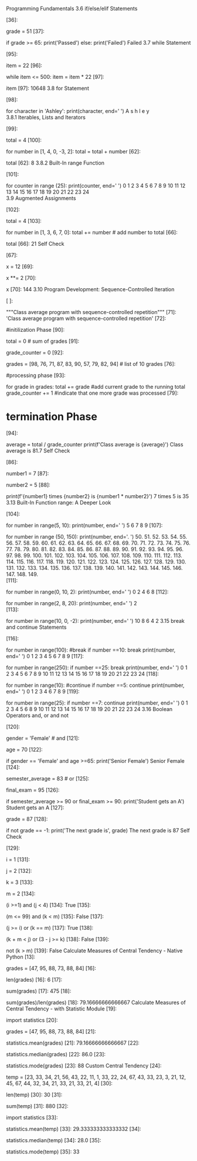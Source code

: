 Programming Fundamentals
3.6 if/else/elif Statements

[36]:

grade = 51
[37]:

if grade >= 65:
    print('Passed')
else: 
    print('Failed')
Failed
3.7 while Statement

[95]:

item = 22
[96]:

while item <= 500:
    item = item * 22
[97]:

item
[97]:
10648
3.8 for Statement

[98]:

for character in 'Ashley':
    print(character, end='   ')
A   s   h   l   e   y   
3.8.1 Iterables, Lists and Iterators

[99]:

total = 4
[100]:

for number in [1, 4, 0, -3, 2]:
    total = total + number
[62]:

total
[62]:
8
3.8.2 Built-In range Function

[101]:

for counter in range (25):
    print(counter, end='    ')
0    1    2    3    4    5    6    7    8    9    10    11    12    13    14    15    16    17    18    19    20    21    22    23    24    
3.9 Augmented Assignments

[102]:

total = 4
[103]:

for number in [1, 3, 6, 7, 0]:
    total += number # add number to total
[66]:

total
[66]:
21
Self Check

[67]:

x = 12
[69]:

x **= 2
[70]:

x
[70]:
144
3.10 Program Development: Sequence-Controlled Iteration

[ ]:

"""Class average program with sequence-controlled repetition"""
[71]:
'Class average program with sequence-controlled repetition'
[72]:

#initilization Phase
[90]:

total = 0 # sum of grades
[91]:

grade_counter = 0
[92]:

grades = [98, 76, 71, 87, 83, 90, 57, 79, 82, 94] # list of 10 grades
[76]:

#processing phase
[93]:

for grade in grades: 
    total += grade #add current grade to the running total
    grade_counter += 1 #indicate that one more grade was processed
[79]:

# termination Phase
[94]:

average = total / grade_counter
print(f'Class average is {average}')
Class average is 81.7
Self Check

[86]:

number1 = 7
[87]:

number2 = 5
[88]:

print(f'{number1} times {number2} is {number1 * number2}')
7 times 5 is 35
3.13 Built-In Function range: A Deeper Look

[104]:

for number in range(5, 10):
    print(number, end=' ')
5 6 7 8 9 
[107]:

for number in range (50, 150):
    print(number, end='.    ')
50.    51.    52.    53.    54.    55.    56.    57.    58.    59.    60.    61.    62.    63.    64.    65.    66.    67.    68.    69.    70.    71.    72.    73.    74.    75.    76.    77.    78.    79.    80.    81.    82.    83.    84.    85.    86.    87.    88.    89.    90.    91.    92.    93.    94.    95.    96.    97.    98.    99.    100.    101.    102.    103.    104.    105.    106.    107.    108.    109.    110.    111.    112.    113.    114.    115.    116.    117.    118.    119.    120.    121.    122.    123.    124.    125.    126.    127.    128.    129.    130.    131.    132.    133.    134.    135.    136.    137.    138.    139.    140.    141.    142.    143.    144.    145.    146.    147.    148.    149.    
[111]:

for number in range(0, 10, 2):
    print(number, end=' ')
0 2 4 6 8 
[112]:

for number in range(2, 8, 20):
    print(number, end='  ')
2  
[113]:

for number in range(10, 0, -2):
    print(number, end=' ')
10 8 6 4 2 
3.15 break and continue Statements

[116]:

for number in range(100): #break
    if number ==10:
        break
    print(number, end=' ')
0 1 2 3 4 5 6 7 8 9 
[117]:

for number in range(250):
    if number ==25:
        break
    print(number, end=' ')
0 1 2 3 4 5 6 7 8 9 10 11 12 13 14 15 16 17 18 19 20 21 22 23 24 
[118]:

for number in range(10): #continue
    if number ==5:
        continue
    print(number, end=' ')
0 1 2 3 4 6 7 8 9 
[119]:

for number in range(25):
    if number ==7:
        continue
    print(number, end=' ')
0 1 2 3 4 5 6 8 9 10 11 12 13 14 15 16 17 18 19 20 21 22 23 24 
3.16 Boolean Operators and, or and not

[120]:

gender = 'Female' # and 
[121]:

age = 70
[122]:

if gender == 'Female' and age >=65:
    print('Senior Female')
Senior Female
[124]:

semester_average = 83 # or
[125]:

final_exam = 95
[126]:

if semester_average >= 90 or final_exam >= 90:
    print('Student gets an A')
Student gets an A
[127]:

grade = 87
[128]:

if not grade == -1:
    print('The next grade is', grade)
The next grade is 87
Self Check

[129]:

i = 1
[131]:

j = 2
[132]:

k = 3
[133]:

m = 2
[134]:

(i >=1) and (j < 4)
[134]:
True
[135]:

(m <= 99) and (k < m)
[135]:
False
[137]:

(j >= i) or (k == m)
[137]:
True
[138]:

(k + m < j) or (3 - j >= k)
[138]:
False
[139]:

not (k > m)
[139]:
False
Calculate Measures of Central Tendency - Native Python
[13]:

grades = [47, 95, 88, 73, 88, 84]
[16]:

len(grades)
[16]:
6
[17]:

sum(grades)
[17]:
475
[18]:

sum(grades)/len(grades)
[18]:
79.16666666666667
Calculate Measures of Central Tendency - with Statistic Module
[19]:

import statistics
[20]:

grades = [47, 95, 88, 73, 88, 84]
[21]:

statistics.mean(grades)
[21]:
79.16666666666667
[22]:

statistics.median(grades)
[22]:
86.0
[23]:

statistics.mode(grades)
[23]:
88
Custom Central Tendency
[24]:

temp = [23, 33, 34, 21, 56, 43, 22, 11, 1, 33, 22, 24, 67, 43, 33, 23, 3, 21, 12, 45, 67, 44, 32, 34, 21, 33, 21, 33, 21, 4]
[30]:

len(temp)
[30]:
30
[31]:

sum(temp)
[31]:
880
[32]:

import statistics
[33]:

statistics.mean(temp)
[33]:
29.333333333333332
[34]:

statistics.median(temp)
[34]:
28.0
[35]:

statistics.mode(temp)
[35]:
33
